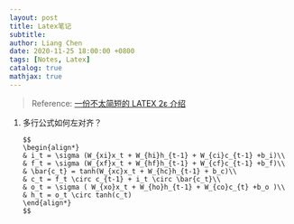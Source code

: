 ```yaml
---
layout: post
title: Latex笔记
subtitle:
author: Liang Chen
date: 2020-11-25 18:00:00 +0800
tags: [Notes, Latex]
catalog: true
mathjax: true
---
```


<head>
    <script src="https://cdn.mathjax.org/mathjax/latest/MathJax.js?config=TeX-AMS-MML_HTMLorMML" type="text/javascript"></script>
    <script type="text/x-mathjax-config">
        MathJax.Hub.Config({
            tex2jax: {
            skipTags: ['script', 'noscript', 'style', 'textarea', 'pre'],
            inlineMath: [['$','$']]
            }
        });
    </script>
</head>

> Reference: [一份不太简短的 LATEX 2ε 介绍](http://www.mohu.org/info/lshort-cn.pdf)

1. 多行公式如何左对齐？

    ```
    $$
    \begin{align*}
    & i_t = \sigma (W_{xi}x_t + W_{hi}h_{t-1} + W_{ci}c_{t-1} +b_i)\\
    & f_t = \sigma (W_{xf}x_t + W_{hf}h_{t-1} + W_{cf}c_{t-1} +b_f)\\
    & \bar{c_t} = tanh(W_{xc}x_t + W_{hc}h_{t-1} + b_c)\\
    & c_t = f_t \circ c_{t-1} + i_t \circ \bar{c_t}\\
    & o_t = \sigma ( W_{xo}x_t + W_{ho}h_{t-1} + W_{co}c_{t} +b_o )\\
    & h_t = o_t \circ tanh(c_t)
    \end{align*}
    $$
    ```

